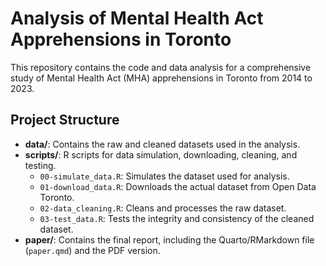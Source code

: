 # Analysis of Mental Health Act Apprehensions in Toronto

This repository contains the code and data analysis for a comprehensive study of Mental Health Act (MHA) apprehensions in Toronto from 2014 to 2023.

## Project Structure

- **data/**: Contains the raw and cleaned datasets used in the analysis.
- **scripts/**: R scripts for data simulation, downloading, cleaning, and testing.
  - `00-simulate_data.R`: Simulates the dataset used for analysis.
  - `01-download_data.R`: Downloads the actual dataset from Open Data Toronto.
  - `02-data_cleaning.R`: Cleans and processes the raw dataset.
  - `03-test_data.R`: Tests the integrity and consistency of the cleaned dataset.
- **paper/**: Contains the final report, including the Quarto/RMarkdown file (`paper.qmd`) and the PDF version.


